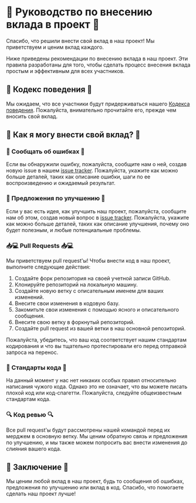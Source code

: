 # 🙌 Руководство по внесению вклада в проект 🙌

Спасибо, что решили внести свой вклад в наш проект! Мы приветствуем и ценим вклад каждого.

Ниже приведены рекомендации по внесению вклада в наш проект. Эти правила разработаны для того, чтобы сделать процесс внесения вклада простым и эффективным для всех участников.


## 🤝 Кодекс поведения 🤝

Мы ожидаем, что все участники будут придерживаться нашего [Кодекса поведения](./CODE_OF_CONDUCT.md). Пожалуйста, внимательно прочитайте его, прежде чем вносить свой вклад.


## 💪 Как я могу внести свой вклад? 💪


### 📌 Сообщать об ошибках 📌

Если вы обнаружили ошибку, пожалуйста, сообщите нам о ней, создав новую issue в нашем [issue tracker](https://github.com/TungusSs/klavogonki-cheat/issues). Пожалуйста, укажите как можно больше деталей, таких как описание ошибки, шаги по ее воспроизведению и ожидаемый результат.


### 🚀 Предложения по улучшению 🚀

Если у вас есть идея, как улучшить наш проект, пожалуйста, сообщите нам об этом, создав новый вопрос в [issue tracker](https://github.com/TungusSs/klavogonki-cheat/issues). Пожалуйста, укажите как можно больше деталей, таких как описание улучшения, почему оно будет полезным, и любые потенциальные проблемы.


### 📥💻 Pull Requests 📥💻

Мы приветствуем pull request'ы! Чтобы внести код в наш проект, выполните следующие действия:

1. Создайте форк репозитория на своей учетной записи GitHub.
2. Клонируйте репозиторий на локальную машину.
3. Создайте новую ветку с описательным именем для ваших изменений.
4. Внесите свои изменения в кодовую базу.
5. Закомитьте свои изменения с помощью ясного и описательного сообщения.
6. Внесите свою ветку в форкнутый репозиторий.
7. Создайте pull request из вашей ветки в наш основной репозиторий.

Пожалуйста, убедитесь, что ваш код соответствует нашим стандартам кодирования и что вы тщательно протестировали его перед отправкой запроса на перенос.


### 📝 Стандарты кода 📝

На данный момент у нас нет никаких особых правил относительно написания чужого кода. Однако это не означает, что вы можете писать плохой код или код-спагетти. Пожалуйста, следуйте общеизвестным стандартам кода.


### 🔍 Код ревью 🔍

Все pull request'ы будут рассмотрены нашей командой перед их мерджем в основную ветку. Мы ценим обратную связь и предложения по улучшению, и мы также можем попросить вас внести изменения до слияния вашего кода.


## 🎉 Заключение 🎉

Мы ценим любой вклад в наш проект, будь то сообщения об ошибках, предложения по улучшению или вклад в код. Спасибо, что помогаете сделать наш проект лучше!
